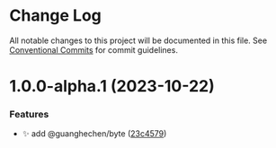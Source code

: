 # Change Log

All notable changes to this project will be documented in this file.
See [Conventional Commits](https://conventionalcommits.org) for commit guidelines.

# 1.0.0-alpha.1 (2023-10-22)


### Features

* ✨ add @guanghechen/byte ([23c4579](https://github.com/guanghechen/sora/commit/23c4579b3c82a710c026c3e1ffa5df27e240ef83))
